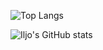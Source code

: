 ![Top Langs](https://github-readme-stats.vercel.app/api/top-langs/?username=iljo-dp&langs_count=8)

![Iljo's GitHub stats](https://github-readme-stats.vercel.app/api?username=iljo-dp\&show_icons=true\&show=reviews,discussions_started,discussions_answered,prs_merged,prs_merged_percentage)
